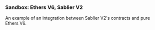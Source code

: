 ### Sandbox: Ethers V6, Sablier V2

An example of an integration between Sablier V2's contracts and pure Ethers V6.
